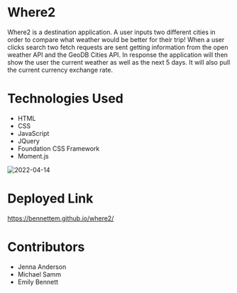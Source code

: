 # Where2

Where2 is a destination application. A user inputs two different cities in order to compare 
what weather would be better for their trip! When a user clicks search two fetch requests are sent getting information from the open weather API and the GeoDB Cities API. In response the application will then show the user the current weather as well as the next 5 days. It will also pull the current currency exchange rate.

# Technologies Used

- HTML
- CSS
- JavaScript
- JQuery
- Foundation CSS Framework
- Moment.js


![2022-04-14](https://user-images.githubusercontent.com/98507912/163494903-b2d5a5de-738f-4d36-af3a-1de512e9a790.png)


# Deployed Link 

https://bennettem.github.io/where2/

# Contributors 
- Jenna Anderson
- Michael Samm
- Emily Bennett 
